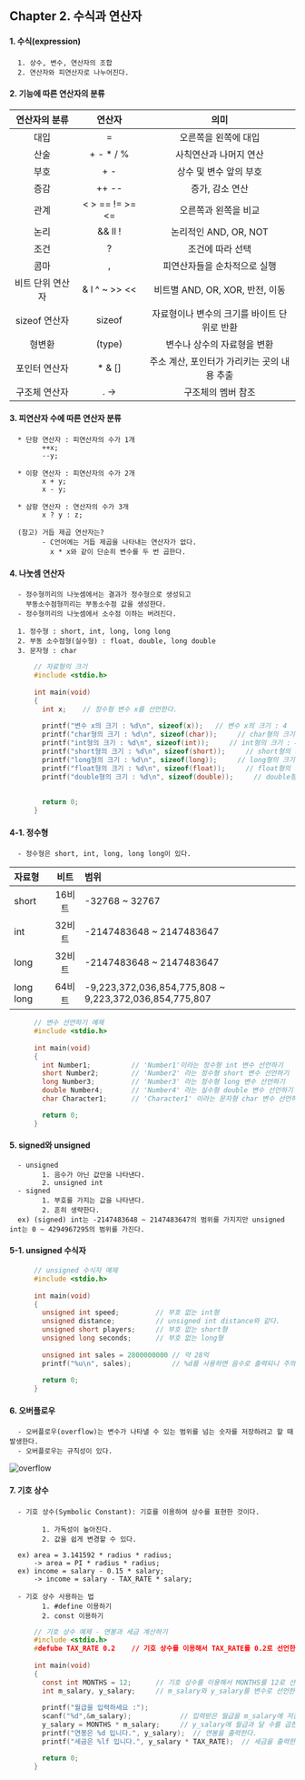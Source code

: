 ##  Chapter 2. 수식과 연산자       

#### 1. 수식(expression)
      
      1. 상수, 변수, 연산자의 조합
      2. 연산자와 피연산자로 나누어진다. 
      
#### 2. 기능에 따른 연산자의 분류 

|연산자의 분류|연산자|의미|
|:---:|:---:|:---:|
|대입|=|오른쪽을 왼쪽에 대입|
|산술|+ - * / %|사칙연산과 나머지 연산|
|부호|+ -|상수 및 변수 앞의 부호|
|증감|++ --|증가, 감소 연산|
|관계|< > == != >= <=|오른쪽과 왼쪽을 비교|
|논리|&&  ll  !|논리적인 AND, OR, NOT|
|조건|?|조건에 따라 선택|
|콤마|,|피연산자들을 순차적으로 실행|
|비트 단위 연산자|& l ^ ~ >> <<|비트별 AND, OR, XOR, 반전, 이동|
|sizeof 연산자|sizeof|자료형이나 변수의 크기를 바이트 단위로 반환|
|형변환|(type)|변수나 상수의 자료형을 변환|
|포인터 연산자|* & []|주소 계산, 포인터가 가리키는 곳의 내용 추출|
|구조체 연산자|. ->|구조체의 멤버 참조

#### 3. 피연산자 수에 따른 연산자 분류

      * 단항 연산자 : 피연산자의 수가 1개
            ++x;
            --y;   
            
      * 이항 연산자 : 피연산자의 수가 2개
            x + y;
            x - y;   
            
      * 삼항 연산자 : 연산자의 수가 3개
            x ? y : z;   
            
      (참고) 거듭 제곱 연산자는?
            - C언어에는 거듭 제곱을 나타내는 연산자가 없다.
              x * x와 같이 단순히 변수를 두 번 곱한다.
     

#### 4. 나눗셈 연산자

      - 정수형끼리의 나눗셈에서는 결과가 정수형으로 생성되고 
        부동소수점형끼리는 부동소수점 값을 생성한다.  
      - 정수형끼리의 나눗셈에서 소수점 이하는 버려진다.
      
      1. 정수형 : short, int, long, long long     
      2. 부동 소수점형(실수형) : float, double, long double     
      3. 문자형 : char        
```C
      // 자료형의 크기
      #include <stdio.h>
      
      int main(void)
      {
        int x;    // 정수형 변수 x를 선언한다.
        
        printf("변수 x의 크기 : %d\n", sizeof(x));   // 변수 x의 크기 : 4
        printf("char형의 크기 : %d\n", sizeof(char));     // char형의 크기 : 1
        printf("int형의 크기 : %d\n", sizeof(int));     // int형의 크기 : 4
        printf("short형의 크기 : %d\n", sizeof(short));     // short형의 크기 : 2
        printf("long형의 크기 : %d\n", sizeof(long));     // long형의 크기 : 4
        printf("float형의 크기 : %d\n", sizeof(float));     // float형의 크기 : 4
        printf("double형의 크기 : %d\n", sizeof(double));     // double형의 크기 : 8
        
        
        return 0;
      }      
```
      
#### 4-1. 정수형
      
      - 정수형은 short, int, long, long long이 있다.
|자료형|비트|범위|
|:---|:---:|:---|
|short|16비트|-32768 ~ 32767|
|int|32비트|-2147483648 ~ 2147483647|
|long|32비트|-2147483648 ~ 2147483647|
|long long|64비트|-9,223,372,036,854,775,808 ~ 9,223,372,036,854,775,807|

```C
      // 변수 선언하기 예제  
      #include <stdio.h>
      
      int main(void)
      {
        int Number1;          // 'Number1'이라는 정수형 int 변수 선언하기
        short Number2;        // 'Number2' 라는 정수형 short 변수 선언하기
        long Number3;         // 'Number3' 라는 정수형 long 변수 선언하기
        double Number4;       // 'Number4' 라는 실수형 double 변수 선언하기
        char Character1;      // 'Character1' 이라는 문자형 char 변수 선언하기

        return 0;
      }      
```
      
#### 5. signed와 unsigned

      - unsigned
            1. 음수가 아닌 값만을 나타낸다.
            2. unsigned int
      - signed
            1. 부호를 가지는 값을 나타낸다.
            2. 흔히 생략한다.
      ex) (signed) int는 -2147483648 ~ 2147483647의 범위를 가지지만 unsigned int는 0 ~ 4294967295의 범위를 가진다.

#### 5-1. unsigned 수식자
      
```C
      // unsigned 수식자 예제  
      #include <stdio.h>
      
      int main(void)
      {
        unsigned int speed;         // 부호 없는 int형
        unsigned distance;          // unsigned int distance와 같다.
        unsigned short players;     // 부호 없는 short형
        unsigned long seconds;      // 부호 없는 long형
        
        unsigned int sales = 2800000000 // 약 28억
        printf("%u\n", sales);          // %d를 사용하면 음수로 출력되니 주의하기
        
        return 0;
      }      
```

#### 6. 오버플로우
      
      - 오버플로우(overflow)는 변수가 나타낼 수 있는 범위를 넘는 숫자를 저장하려고 할 때 발생한다.
      - 오버플로우는 규칙성이 있다. 

![overflow](https://user-images.githubusercontent.com/104207412/226173524-a9e30b78-cf72-4b71-8fd4-8365cb85ecc1.PNG)


#### 7. 기호 상수

      - 기호 상수(Symbolic Constant): 기호를 이용하여 상수를 표현한 것이다.
      
            1. 가독성이 높아진다.
            2. 값을 쉽게 변경할 수 있다.
            
      ex) area = 3.141592 * radius * radius;
          -> area = PI * radius * radius;
      ex) income = salary - 0.15 * salary;
          -> income = salary - TAX_RATE * salary;

      - 기호 상수 사용하는 법
            1. #define 이용하기
            2. const 이용하기
            
```C
      // 기호 상수 예제 - 연봉과 세금 계산하기         
      #include <stdio.h>
      #defube TAX_RATE 0.2    // 기호 상수를 이용해서 TAX_RATE를 0.2로 선언한다.
      
      int main(void)
      {
        const int MONTHS = 12;      // 기호 상수를 이용해서 MONTHS를 12로 선언한다.
        int m_salary, y_salary;     // m_salary와 y_salary를 변수로 선언한다.
        
        printf("월급을 입력하세요 :");      
        scanf("%d",&m_salary);            // 입력받은 월급을 m_salary에 저장한다. 
        y_salary = MONTHS * m_salary;     // y_salary에 월급과 달 수를 곱한 값을 저장한다.
        printf("연봉은 %d 입니다.", y_salary);  // 연봉을 출력한다.
        printf("세금은 %lf 입니다.", y_salary * TAX_RATE);  // 세금을 출력한다.

        return 0;
      }      
```
